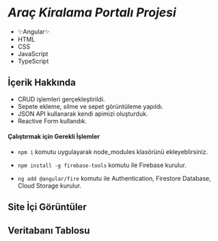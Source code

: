 # _Araç Kiralama Portalı Projesi_

- ✨Angular✨
- HTML
- CSS
- JavaScript
- TypeScript

## İçerik Hakkında
- CRUD işlemleri gerçekleştirildi.
- Sepete ekleme, silme ve sepet görüntüleme yapıldı.
- JSON API kullanarak kendi apimizi oluşturduk.
- Reactive Form kullandık.

#### Çalıştırmak için Gerekli İşlemler
- `npm i` komutu uygulayarak node_modules klasörünü ekleyeblirsiniz.

- `npm install -g firebase-tools` komutu ile Firebase kurulur.

- `ng add @angular/fire` komutu ile Authentication, Firestore Database, Cloud Storage kurulur.

## Site İçi Görüntüler

## Veritabanı Tablosu